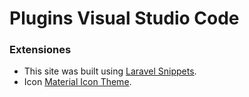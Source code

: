 # Plugins Visual Studio Code
### Extensiones
* This site was built using [Laravel Snippets](https://marketplace.visualstudio.com/items?itemName=onecentlin.laravel-blade).
* Icon [Material Icon Theme](https://marketplace.visualstudio.com/items?itemName=PKief.material-icon-theme).
